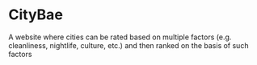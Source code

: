 # CityBae
A website where cities can be rated based on multiple factors (e.g. cleanliness, nightlife, culture, etc.) and then ranked on the basis of such factors


